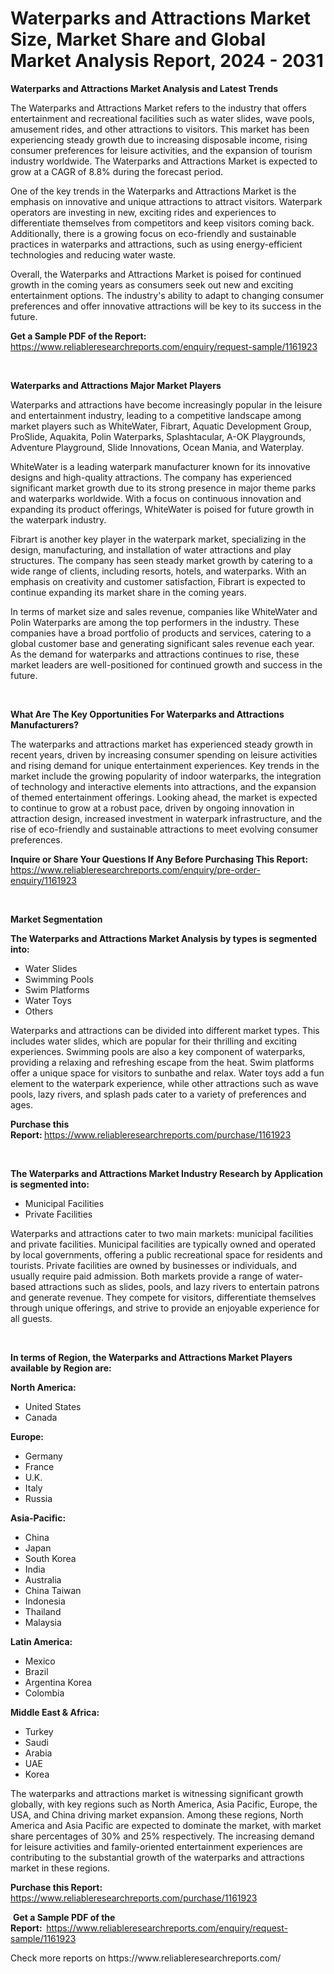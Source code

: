 <p><h1>Waterparks and Attractions Market Size, Market Share and Global Market Analysis Report, 2024 - 2031</h1></p><p><strong>Waterparks and Attractions Market Analysis and Latest Trends</strong></p>
<p><p>The Waterparks and Attractions Market refers to the industry that offers entertainment and recreational facilities such as water slides, wave pools, amusement rides, and other attractions to visitors. This market has been experiencing steady growth due to increasing disposable income, rising consumer preferences for leisure activities, and the expansion of tourism industry worldwide. The Waterparks and Attractions Market is expected to grow at a CAGR of 8.8% during the forecast period.</p><p>One of the key trends in the Waterparks and Attractions Market is the emphasis on innovative and unique attractions to attract visitors. Waterpark operators are investing in new, exciting rides and experiences to differentiate themselves from competitors and keep visitors coming back. Additionally, there is a growing focus on eco-friendly and sustainable practices in waterparks and attractions, such as using energy-efficient technologies and reducing water waste.</p><p>Overall, the Waterparks and Attractions Market is poised for continued growth in the coming years as consumers seek out new and exciting entertainment options. The industry's ability to adapt to changing consumer preferences and offer innovative attractions will be key to its success in the future.</p></p>
<p><strong>Get a Sample PDF of the Report:&nbsp;</strong> <a href="https://www.reliableresearchreports.com/enquiry/request-sample/1161923">https://www.reliableresearchreports.com/enquiry/request-sample/1161923</a></p>
<p>&nbsp;</p>
<p><strong>Waterparks and Attractions Major Market Players</strong></p>
<p><p>Waterparks and attractions have become increasingly popular in the leisure and entertainment industry, leading to a competitive landscape among market players such as WhiteWater, Fibrart, Aquatic Development Group, ProSlide, Aquakita, Polin Waterparks, Splashtacular, A-OK Playgrounds, Adventure Playground, Slide Innovations, Ocean Mania, and Waterplay.</p><p>WhiteWater is a leading waterpark manufacturer known for its innovative designs and high-quality attractions. The company has experienced significant market growth due to its strong presence in major theme parks and waterparks worldwide. With a focus on continuous innovation and expanding its product offerings, WhiteWater is poised for future growth in the waterpark industry.</p><p>Fibrart is another key player in the waterpark market, specializing in the design, manufacturing, and installation of water attractions and play structures. The company has seen steady market growth by catering to a wide range of clients, including resorts, hotels, and waterparks. With an emphasis on creativity and customer satisfaction, Fibrart is expected to continue expanding its market share in the coming years.</p><p>In terms of market size and sales revenue, companies like WhiteWater and Polin Waterparks are among the top performers in the industry. These companies have a broad portfolio of products and services, catering to a global customer base and generating significant sales revenue each year. As the demand for waterparks and attractions continues to rise, these market leaders are well-positioned for continued growth and success in the future.</p></p>
<p>&nbsp;</p>
<p><strong>What Are The Key Opportunities For Waterparks and Attractions Manufacturers?</strong></p>
<p><p>The waterparks and attractions market has experienced steady growth in recent years, driven by increasing consumer spending on leisure activities and rising demand for unique entertainment experiences. Key trends in the market include the growing popularity of indoor waterparks, the integration of technology and interactive elements into attractions, and the expansion of themed entertainment offerings. Looking ahead, the market is expected to continue to grow at a robust pace, driven by ongoing innovation in attraction design, increased investment in waterpark infrastructure, and the rise of eco-friendly and sustainable attractions to meet evolving consumer preferences.</p></p>
<p><strong>Inquire or Share Your Questions If Any Before Purchasing This Report:</strong> <a href="https://www.reliableresearchreports.com/enquiry/pre-order-enquiry/1161923">https://www.reliableresearchreports.com/enquiry/pre-order-enquiry/1161923</a></p>
<p>&nbsp;</p>
<p><strong>Market Segmentation</strong></p>
<p><strong>The Waterparks and Attractions Market Analysis by types is segmented into:</strong></p>
<p><ul><li>Water Slides</li><li>Swimming Pools</li><li>Swim Platforms</li><li>Water Toys</li><li>Others</li></ul></p>
<p><p>Waterparks and attractions can be divided into different market types. This includes water slides, which are popular for their thrilling and exciting experiences. Swimming pools are also a key component of waterparks, providing a relaxing and refreshing escape from the heat. Swim platforms offer a unique space for visitors to sunbathe and relax. Water toys add a fun element to the waterpark experience, while other attractions such as wave pools, lazy rivers, and splash pads cater to a variety of preferences and ages.</p></p>
<p><strong>Purchase this Report:&nbsp;</strong><a href="https://www.reliableresearchreports.com/purchase/1161923">https://www.reliableresearchreports.com/purchase/1161923</a></p>
<p>&nbsp;</p>
<p><strong>The Waterparks and Attractions Market Industry Research by Application is segmented into:</strong></p>
<p><ul><li>Municipal Facilities</li><li>Private Facilities</li></ul></p>
<p><p>Waterparks and attractions cater to two main markets: municipal facilities and private facilities. Municipal facilities are typically owned and operated by local governments, offering a public recreational space for residents and tourists. Private facilities are owned by businesses or individuals, and usually require paid admission. Both markets provide a range of water-based attractions such as slides, pools, and lazy rivers to entertain patrons and generate revenue. They compete for visitors, differentiate themselves through unique offerings, and strive to provide an enjoyable experience for all guests.</p></p>
<p>&nbsp;</p>
<p><strong>In terms of Region, the Waterparks and Attractions Market Players available by Region are:</strong></p>
<p>
    <p> <strong> North America: </strong>
        <ul>
            <li>United States</li>
            <li>Canada</li>
        </ul>
        </p> 
    <p> <strong> Europe: </strong>
        <ul>
            <li>Germany</li>
            <li>France</li>
            <li>U.K.</li>
            <li>Italy</li>
            <li>Russia</li>
        </ul>
        </p> 
    <p> <strong> Asia-Pacific: </strong>
        <ul>
            <li>China</li>
            <li>Japan</li>
            <li>South Korea</li>
            <li>India</li>
            <li>Australia</li>
            <li>China Taiwan</li>
            <li>Indonesia</li>
            <li>Thailand</li>
            <li>Malaysia</li>
        </ul>
        </p> 
    <p> <strong> Latin America: </strong>
        <ul>
            <li>Mexico</li>
            <li>Brazil</li>
            <li>Argentina Korea</li>
            <li>Colombia</li>
        </ul>
        </p> 
    <p> <strong> Middle East & Africa: </strong>
        <ul>
            <li>Turkey</li>
            <li>Saudi</li>
            <li>Arabia</li>
            <li>UAE</li>
            <li>Korea</li>
        </ul>
    </p>
    </p>
<p><p>The waterparks and attractions market is witnessing significant growth globally, with key regions such as North America, Asia Pacific, Europe, the USA, and China driving market expansion. Among these regions, North America and Asia Pacific are expected to dominate the market, with market share percentages of 30% and 25% respectively. The increasing demand for leisure activities and family-oriented entertainment experiences are contributing to the substantial growth of the waterparks and attractions market in these regions.</p></p>
<p><strong>Purchase this Report: </strong><a href="https://www.reliableresearchreports.com/purchase/1161923">https://www.reliableresearchreports.com/purchase/1161923</a></p>
<p>&nbsp;<strong>Get a Sample PDF of the Report:&nbsp;&nbsp;</strong><a href="https://www.reliableresearchreports.com/enquiry/request-sample/1161923">https://www.reliableresearchreports.com/enquiry/request-sample/1161923</a></p>
<p><strong></strong></p>
<p>Check more reports on https://www.reliableresearchreports.com/</p>